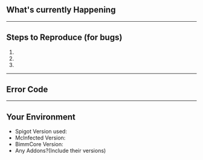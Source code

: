 <!--- Provide a general summary of the issue in the Title above -->

## What's currently Happening
<!--- Tell me what happens instead of the expected behavior -->

----

## Steps to Reproduce (for bugs)
<!--- Provide a link to a live example, or an unambiguous set of steps to -->
<!--- reproduce this bug. Include code to reproduce, if relevant -->
1.

2.
3.

----
## Error Code
<!--- Please put the error in some [CODE][/CODE] tags -->


----
## Your Environment
* Spigot Version used:
* McInfected Version:
* BimmCore Version:
* Any Addons?(Include their versions)
